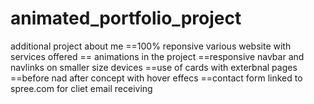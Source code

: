 # animated_portfolio_project
additional project about me 
==100% reponsive various website with services offered 
== animations in the project
==responsive navbar and navlinks on smaller size devices 
==use of cards with exterbnal pages 
==before nad after concept with hover effecs
==contact form linked to spree.com for cliet  email receiving
